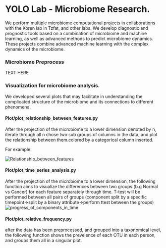 # YOLO Lab - Microbiome Research.
We perform multiple microbiome computational projects in collaborations with the Koren lab in Tzfat, and other labs. We develop diagnostic and prognostic tools based on a combination of microbiome and machine learning, as well as advanced methods to predict microbiome dynamics. These projects combine advanced machine learning with the complex dynamics of the microbiome.
### Microbiome Preprocess 
TEXT HERE
### Visualization for microbiome analysis.
We developed several plots that may facilitate in understanding the complicated structure of the microbiome and its connections to different phenomena.
#### Plot/plot_relationship_between_features.py
After the projection of the microbiome to a lower dimension denoted by n, iterate through all n chose two sub groups of columns in the data, and plot the relationship between them.colored by a categorical column inserted.
</p>
For example:
</p>

![Relationship_between_features](https://user-images.githubusercontent.com/28387079/116859587-e19fe380-ac08-11eb-9c7d-8fdf20a9faac.png)
</p>

#### Plot/plot_time_series_analysis.py
After the projection of the microbiome to a lower dimension, the following function aims to visualize the differences between two groups (b.g Normal vs Cancer)
for each feature separately through time.
T-test will be performed between all pairs of groups (component split by a specific timepoint->split by a binary attribute->perform ttest between the groups)
![progress_of_components_in_time](https://user-images.githubusercontent.com/28387079/116861277-86232500-ac0b-11eb-85aa-5ca83fe8ed83.png)

#### Plot/plot_relative_frequency.py
after the data has been preprocessed, and grouped into a taxonomical level, the following function shows the prevelence of each OTU in each person, and groups them all in a singular plot.
